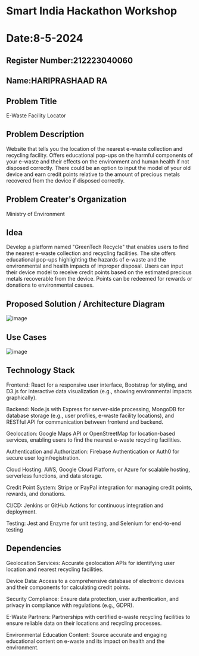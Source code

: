 # Smart India Hackathon Workshop
# Date:8-5-2024
## Register Number:212223040060
## Name:HARIPRASHAAD RA
## Problem Title
E-Waste Facility Locator
## Problem Description
Website that tells you the location of the nearest e-waste collection and recycling facility. Offers educational pop-ups on the harmful components of your e-waste and their effects on the environment and human health if not disposed correctly. There could be an option to input the model of your old device and earn credit points relative to the amount of precious metals recovered from the device if disposed correctly.
## Problem Creater's Organization
Ministry of Environment

## Idea
Develop a platform named "GreenTech Recycle" that enables users to find the nearest e-waste collection and recycling facilities. The site offers educational pop-ups highlighting the hazards of e-waste and the environmental and health impacts of improper disposal. Users can input their device model to receive credit points based on the estimated precious metals recoverable from the device. Points can be redeemed for rewards or donations to environmental causes.

## Proposed Solution / Architecture Diagram

![image](https://github.com/eswanth2005/SIHPS/assets/164656722/32789f15-c1f2-43de-b019-48f9a5c35ef1)
## Use Cases
![image](https://github.com/eswanth2005/SIHPS/assets/164656722/03e018be-c72a-4224-9696-d1428c5d548c)


## Technology Stack
Frontend: React for a responsive user interface, Bootstrap for styling, and D3.js for interactive data visualization (e.g., showing environmental impacts graphically).

Backend: Node.js with Express for server-side processing, MongoDB for database storage (e.g., user profiles, e-waste facility locations), and RESTful API for communication between frontend and backend.

Geolocation: Google Maps API or OpenStreetMap for location-based services, enabling users to find the nearest e-waste recycling facilities.

Authentication and Authorization: Firebase Authentication or Auth0 for secure user login/registration.

Cloud Hosting: AWS, Google Cloud Platform, or Azure for scalable hosting, serverless functions, and data storage.

Credit Point System: Stripe or PayPal integration for managing credit points, rewards, and donations.

CI/CD: Jenkins or GitHub Actions for continuous integration and deployment.

Testing: Jest and Enzyme for unit testing, and Selenium for end-to-end testing

## Dependencies
Geolocation Services: Accurate geolocation APIs for identifying user location and nearest recycling facilities.

Device Data: Access to a comprehensive database of electronic devices and their components for calculating credit points.

Security Compliance: Ensure data protection, user authentication, and privacy in compliance with regulations (e.g., GDPR).

E-Waste Partners: Partnerships with certified e-waste recycling facilities to ensure reliable data on their locations and recycling processes.

Environmental Education Content: Source accurate and engaging educational content on e-waste and its impact on health and the environment.
